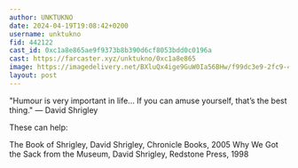 ```yaml
---
author: UNKTUKNO
date: 2024-04-19T19:08:42+0200
username: unktukno
fid: 442122
cast_id: 0xc1a8e865ae9f9373b8b390d6cf8053bdd0c0196a
cast: https://farcaster.xyz/unktukno/0xc1a8e865
image: https://imagedelivery.net/BXluQx4ige9GuW0Ia56BHw/f99dc3e9-2fc9-43c5-0caf-aba411048000/original
layout: post
---
```


"Humour is very important in life... If you can amuse yourself, that’s the best thing." — David Shrigley

These can help:

The Book of Shrigley, David Shrigley, Chronicle Books, 2005
Why We Got the Sack from the Museum, David Shrigley, Redstone Press, 1998

<img src='https://imagedelivery.net/BXluQx4ige9GuW0Ia56BHw/f99dc3e9-2fc9-43c5-0caf-aba411048000/original' alt='' referrerpolicy='no-referrer'/>
<img src='https://imagedelivery.net/BXluQx4ige9GuW0Ia56BHw/67545323-ac85-47b0-8cca-8cf3f2882900/original' alt='' referrerpolicy='no-referrer'/>
